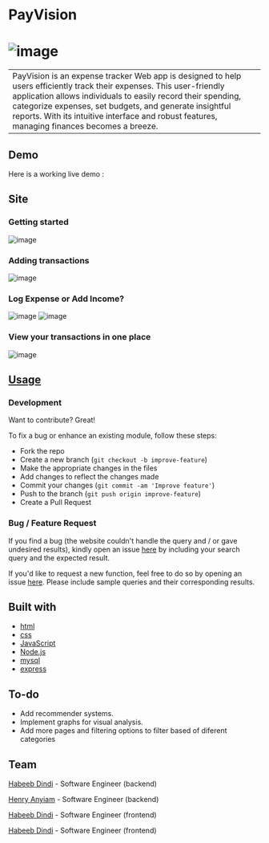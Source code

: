 # PayVision
# ![image](https://github.com/habeebdindi/payvision/assets/76703071/7a990563-999f-420f-bbb7-d8c8518aa025)


<table>
<tr>
<td>
  PayVision is an expense tracker Web app is designed to help users efficiently track their expenses. This user-friendly application allows individuals to easily record their spending, categorize expenses, set budgets, and generate insightful reports. With its intuitive interface and robust features, managing finances becomes a breeze.
</td>
</tr>
</table>


## Demo
Here is a working live demo : 


## Site

### Getting started
![image](https://github.com/habeebdindi/payvision/assets/76703071/75d5ecdd-628b-4d46-8c35-bc61e6345064)


### Adding transactions
![image](https://github.com/habeebdindi/payvision/assets/76703071/f58907db-91db-4154-9341-2c178047c091)


### Log Expense or Add Income?
![image](https://github.com/habeebdindi/payvision/assets/76703071/b62ba434-a1dc-435e-a354-ee123e94a98d)
![image](https://github.com/habeebdindi/payvision/assets/76703071/b1496f01-a3bc-43ee-8e12-5f05a1b2b96c)


### View your transactions in one place
![image](https://github.com/habeebdindi/payvision/assets/76703071/09f675f0-7bf3-433f-945b-d9faf601be2e)




## [Usage](https://iharsh234.github.io/WebApp/) 

### Development
Want to contribute? Great!

To fix a bug or enhance an existing module, follow these steps:

- Fork the repo
- Create a new branch (`git checkout -b improve-feature`)
- Make the appropriate changes in the files
- Add changes to reflect the changes made
- Commit your changes (`git commit -am 'Improve feature'`)
- Push to the branch (`git push origin improve-feature`)
- Create a Pull Request 

### Bug / Feature Request

If you find a bug (the website couldn't handle the query and / or gave undesired results), kindly open an issue [here](https://github.com/habeebdindi/payvision/issues/new) by including your search query and the expected result.

If you'd like to request a new function, feel free to do so by opening an issue [here](https://github.com/habeebdindi/payvision/issues/new). Please include sample queries and their corresponding results.


## Built with 
- [html](https://www.w3schools.com/html/)
- [css](https://www.w3schools.com/css/)
- [JavaScript](https://www.javascript.com/)
- [Node.js](https://nodejs.org/en/learn/getting-started/introduction-to-nodejs)
- [mysql](https://www.mysql.com/)
- [express](https://expressjs.com/en/starter/basic-routing.html)


## To-do
- Add recommender systems.
- Implement graphs for visual analysis.
- Add more pages and filtering options to filter based of diferent categories

## Team
[Habeeb Dindi](https://github.com/habeebdindi) - Software Engineer (backend)

[Henry Anyiam](https://github.com/HenryAnyiam) - Software Engineer (backend)

[Habeeb Dindi](https://github.com/Paulkelvin) - Software Engineer (frontend)

[Habeeb Dindi](https://github.com/horlahuk) - Software Engineer (frontend)

